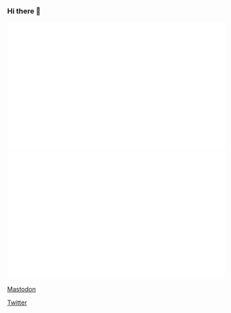 ### Hi there 👋

![](https://raw.githubusercontent.com/ThomasAunvik/github-stats/master/generated/overview.svg#gh-dark-mode-only)
![](https://raw.githubusercontent.com/ThomasAunvik/github-stats/master/generated/languages.svg#gh-dark-mode-only)

<a rel="me" href="https://social.linux.pizza/@thaun">Mastodon</a>

<a rel="me" href="https://twitter.com/Thaun_">Twitter</a>

